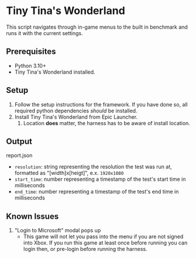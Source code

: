 # Tiny Tina's Wonderland

This script navigates through in-game menus to the built in benchmark and runs it with the current settings.

## Prerequisites

- Python 3.10+
- Tiny Tina's Wonderland installed.

## Setup

  1. Follow the setup instructions for the framework. If you have done so, all required python dependencies *should* be installed.
  2. Install Tiny Tina's Wonderland from Epic Launcher.
      1. Location **does** matter, the harness has to be aware of install location.

## Output

report.json
- `resolution`: string representing the resolution the test was run at, formatted as "[width]x[heigt]", e.x. `1920x1080`
- `start_time`: number representing a timestamp of the test's start time in milliseconds
- `end_time`: number representing a timestamp of the test's end time in milliseconds

## Known Issues
1. "Login to Microsoft" modal pops up
    - This game will not let you pass into the menu if you are not signed into Xbox. If you run this game at least once before running you can login then, or pre-login before running the harness.
